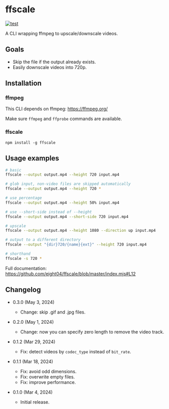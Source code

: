 ffscale
=======

[![test](https://github.com/eight04/ffscale/actions/workflows/test.yml/badge.svg)](https://github.com/eight04/ffscale/actions/workflows/test.yml)

A CLI wrapping ffmpeg to upscale/downscale videos.

Goals
-----

* Skip the file if the output already exists.
* Easily downscale videos into 720p.

Installation
------------

### ffmpeg

This CLI depends on ffmpeg:
https://ffmpeg.org/

Make sure `ffmpeg` and `ffprobe` commands are available.

### ffscale

```
npm install -g ffscale
```

Usage examples
--------------

```sh
# basic
ffscale --output output.mp4 --height 720 input.mp4

# glob input, non-video files are skipped automatically
ffscale --output output.mp4 --height 720 *

# use percentage
ffscale --output output.mp4 --height 50% input.mp4

# use --short-side instead of --height
ffscale --output output.mp4 --short-side 720 input.mp4

# upscale
ffscale --output output.mp4 --height 1080 --direction up input.mp4

# output to a different directory
ffscale --output "{dir}720/{name}{ext}" --height 720 input.mp4

# shorthand
ffscale -s 720 *
```

Full documentation:
https://github.com/eight04/ffscale/blob/master/index.mjs#L12


Changelog
---------

* 0.3.0 (May 3, 2024)

  - Change: skip .gif and .jpg files.

* 0.2.0 (May 1, 2024)

  - Change: now you can specify zero length to remove the video track.

* 0.1.2 (Mar 29, 2024)

  - Fix: detect videos by `codec_type` instead of `bit_rate`.

* 0.1.1 (Mar 18, 2024)

  - Fix: avoid odd dimensions.
  - Fix: overwrite empty files.
  - Fix: improve performance.

* 0.1.0 (Mar 4, 2024)

  - Initial release.
